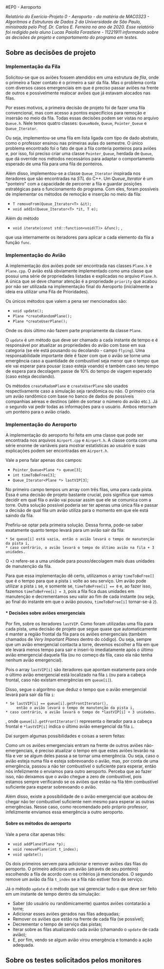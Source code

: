 #EP0 - Aeroporto

*Relatório do Exerício-Projeto 0 - Aeroporto - da matéria de MAC0323 - Algoritmos e Estruturas de Dados 2 da Universidade de São Paulo, ministrada pelo Prof. Dr. Carlos E. Ferreira no ano de 2020. Esse relatório foi redigido pelo aluno Lucas Paiolla Forastiere - 11221911 informando sobre as decisões de projeto e comportamento do programa em testes.*

## Sobre as decisões de projeto

### Implementação da Fila

Solicitou-se que os aviões fossem atendidos em uma estrutura de *fila*, onde o primeiro a fazer contato é o primeiro a sair da fila. Mas o problema conta com diversos casos emergenciais em que é preciso passar aviões na frente de outros e possivelmente realocar aviões que já estavam alocados nas filas.

Por esses motivos, a primeira decisão de projeto foi de fazer uma fila convencional, mas com acesso a pontos especificios para remoção e insersão no meio da fila. Todas essas decisões podem ser vistas no arquivo `Queue.h`. Nele temos quatro classes: `QueueNode`, `Queue`, `Pointer_Queue` e `Queue_Iterator`.

Ou seja, implementou-se uma fila em lista ligada com tipo de dado abstrato, como o professor ensinou nas primeiras aulas do semestre. O único problema encontrado foi o fato de que a fila conteria ponteiros para aviões e, por isso, foi preciso criar uma classe `Pointer_Queue`, herdada de `Queue`, que dá override nos métodos necessários para adaptar o comportamento esperado de uma fila para uma fila de ponteiros.

Além disso, implementou-se a classe `Queue_Iterator` inspirada nos iteradores que são encontradas na *STL* do C++. Um *Queue_Iterator* é um "ponteiro" com a capacidade de percorrer a fila e guardar posições estratégicas para o funcionamento do programa. Com eles, foram possíveis de implementar os métodos de remoção e inserção no meio da fila: 
 * `T removeFrom(Queue_Iterator<T> &it);`
 * `void addIn(Queue_Iterator<T> *it, T e);`

Além do método
* `void iterate(const std::function<void(T)> &func);` , 
 
que usa internamente os iteradores para aplicar a cada elemento da fila a função `func`.

### Implementação do Avião

A implementação dos aviões pode ser encontrada nas classes `Plane.h` e `Plane.cpp`. O avião está obviamente implementado como uma classe que possui uma série de propriedades listadas e explicadas no arquivo `Plane.h`. A única que se deve chamar atenção é a propriedade `priority` que acabou por não ser utilizada na implementação final do Aeroporto (inicialmente a ideia era utilizar uma Fila de Prioridades).

Os únicos métodos que valem a pena ser mencionados são:
 * `void update();`
 * `Plane *createRandomPlane();`
 * `Plane *createUserPlane();`

Onde os dois último não fazem parte propriamente da classe `Plane`.

O `update` é um método que deve ser chamado a cada instante de tempo e é responsável por atualizar as propriedades do avião com base em sua categoria (se ele está pousando ou decolando - campo `flying`). Uma responsabilidade importante dele é fazer com que o avião se torne uma emergência caso a quantidade de combustível seja menor que o tempo que ele vai esperar para pousar (caso esteja voando) e também caso seu tempo de espera para decolagem passe de 10% do tempo de viagem esperado (caso esteja decolando).

Os métodos `createRadomPlane` e `createUserPlane` são usados respectivamente caso a simulação seja randômica ou não. O primeiro cria um avião randômico com base no banco de dados de possíveis companhias aéreas e destinos (além de sortear o número do avião etc.). Já o segundo vai pedir todas as informações para o usuário. Ambos retornam um ponteiro para o avião criado.

### Implementação do Aeroporto

A implementação do aeroporto foi feita em uma classe que pode ser encontrada nos arquivos `Airport.cpp` e `Airport.h`. A classe conta com uma série enorme de variáveis para mostrar estatísticas ao usuário e suas explicações podem ser encontradas em `Airport.h`. 

Vale a pena falar apenas dos campos:

* `Pointer_Queue<Plane *> queue[3]`;
* `int timeToBeFree[3]`; 
* `Queue_Iterator<Plane *> lastVIP[3]`;

No primeiro campo tempos um array com três filas, uma para cada pista. Essa é uma decisão de projeto bastante crucial, pois significa que vamos decidir em qual fila o avião vai pousar assim que ele se comunica com a torre. Outra solução possível poderia ser ter apenas uma única fila e passar a decisão de qual fila um avião utiliza para o momento em que ele está saindo da fila.

Prefiriu-se optar pela primeira solução. Dessa forma, pode-se saber exatamente quanto tempo levará para um avião sair da fila:

    * Se queue[i] está vazia, então o avião levará o tempo de manutenção da pista i,
    * caso contrário, o avião levará o tempo do último avião na fila + 3 unidades.

O `+3` refere-se a uma unidade para pouso/decolagem mais duas unidades de manutenção da fila.

Para que essa implementação dê certo, utilizamos o array `timeToBeFree[]` que é o tempo para que a pista `i` volte ao seu serviço. Um avião pode utilizar a pista `i` se, e somente se, `timeToBeFree[i] == 0` e, ao fazer isso, fazemos `timeToBeFree[i] = 3`, pois a fila fica duas unidades em manutenção e decrementamos seu valor ao fim de cada instante (ou seja, ao final do instante em que o avião pousou, `timeToBeFree[i]` tornar-se-á `2`). 

#### * Decisões sobre aviões emergenciais

Por fim, sobre os iteradores `lastVIP`. Como foram utilizadas uma fila para cada pista, uma decisão de projeto que segue quase que automaticamente é manter a região frontal da fila para os aviões emergenciais (também chamados de *Very Important Planes* dentro do código). Ou seja, sempre que um avião emergencial contacta a torre, devemos escolher a fila em que ele levará menos tempo para sair e inseri-lo imediatamente após o último avião emergencial daquela fila (ou no começo da fila, caso ela não tenha nenhum avião emergencial).

Pois o array `lastVIP[i]` são iteradores que apontam exatamente para onde o último avião emergencial está localizado na fila `i` (ou para a cabeça frontal, caso não existam emergências em `queue[i]`).

Disso, segue o algoritmo que deduz o tempo que o avião emergencial levará para sair da fila `i`: 

    * Se lastVIP[i] == queue[i].getFrontIterator(), 
         então o avião levará o tempo de manutenção da pista i,
    * caso contrário, o avião levará o tempo de *lastVIP[i] + 3 unidades.

, onde `queue[i].getFrontIterator()` representa o iterador para a cabeça frontal e `*lastVIP[i]` indica o último avião emergencial da fila `i`.

Daí surgem algumas possibilidades e coisas a serem feitas:

Como um os aviões emergenciais entram na frente de outros aviões não-emergenciais, é preciso atualizar o tempo em que estes aviões levarão na fila e ver se algum deles passa a se tornar uma emergência. Ou seja, caso o avião esteja numa fila e esteja sobrevoando o avião, mas, por conta de uma emergência, passou a não ter combustível o suficiente para esperar, então nós infelizmente o enviamos para outro aeroporto. Perceba que ao fazer isso, não deixamos que o avião chegue a zero de combustível, pois estamos sempre verificando se os aviões que estão na fila têm combustível suficiente para esperar sobrevoando o avião.

Além disso, existe a possibilidade de o avião emergencial que acabou de chegar não ter combustível suficiente nem mesmo para esperar as outras emergências. Nesse caso, como recomendado pelo próprio professor, infelizmente enviamos essa emergência a outro aeroporto.

#### Sobre os métodos do aeroporto

Vale a pena citar apenas três:
 * `void addPlane(Plane *p);`
 * `void removePlane(int t_index);`
 * `void update();`

Os dois primeiros servem para adicionar e remover aviões das filas do aeroporto. O primeiro adiciona um avião (através de seu ponteiro) escolhendo a fila de acordo com os critérios já mencionados. O segundo remove um avião da fila `t_index` se a fila não estiver fora de serviço.

Já o método `update` é o método que vai gerenciar tudo o que deve ser feito em um instante de tempo dentro da simulação:
 * Saber (do usuário ou randômicamente) quantos aviões contatarão a torre;
 * Adicionar esses aviões gerados nas filas adequadas;
 * Remover os aviões que estão na frente de cada fila (se possível);
 * Decrementar o tempo de serviço das pistas;
 * Iterar sobre as filas atualizando cada avião (chamando o `update` de cada avião);
 * E, por fim, vendo se algum avião virou emergência e tomando a ação adequada.

## Sobre os testes solicitados pelos monitores